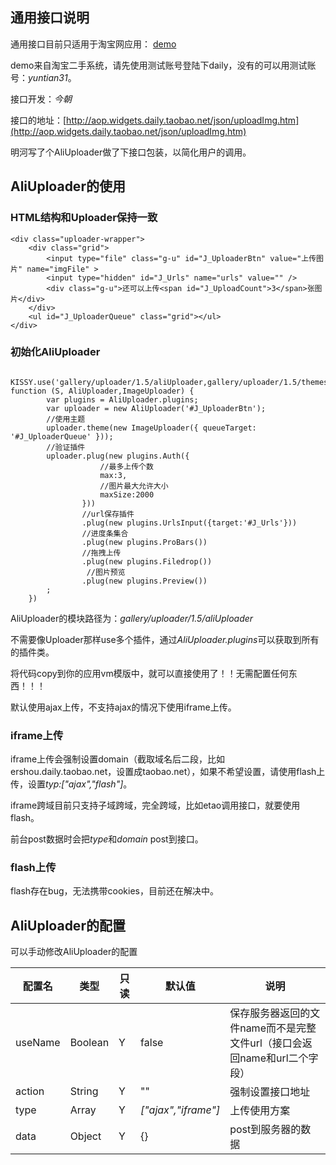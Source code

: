 ## 通用接口说明

通用接口目前只适用于淘宝网应用： [demo](http://sell.2.daily.taobao.net/publish/uploaderSimple.htm)

demo来自淘宝二手系统，请先使用测试账号登陆下daily，没有的可以用测试账号：*yuntian31*。

接口开发：*今朝*

接口的地址：[http://aop.widgets.daily.taobao.net/json/uploadImg.htm](http://aop.widgets.daily.taobao.net/json/uploadImg.htm)

明河写了个AliUploader做了下接口包装，以简化用户的调用。

## AliUploader的使用

### HTML结构和Uploader保持一致

    <div class="uploader-wrapper">
        <div class="grid">
            <input type="file" class="g-u" id="J_UploaderBtn" value="上传图片" name="imgFile" >
            <input type="hidden" id="J_Urls" name="urls" value="" />
            <div class="g-u">还可以上传<span id="J_UploadCount">3</span>张图片</div>
        </div>
        <ul id="J_UploaderQueue" class="grid"></ul>
    </div>

### 初始化AliUploader

       KISSY.use('gallery/uploader/1.5/aliUploader,gallery/uploader/1.5/themes/imageUploader/index,gallery/uploader/1.5/themes/imageUploader/style.css', function (S, AliUploader,ImageUploader) {
            var plugins = AliUploader.plugins;
            var uploader = new AliUploader('#J_UploaderBtn');
            //使用主题
            uploader.theme(new ImageUploader({ queueTarget: '#J_UploaderQueue' }));
            //验证插件
            uploader.plug(new plugins.Auth({
                        //最多上传个数
                        max:3,
                        //图片最大允许大小
                        maxSize:2000
                    }))
                    //url保存插件
                    .plug(new plugins.UrlsInput({target:'#J_Urls'}))
                    //进度条集合
                    .plug(new plugins.ProBars())
                    //拖拽上传
                    .plug(new plugins.Filedrop())
                     //图片预览
                    .plug(new plugins.Preview())
            ;
        })

AliUploader的模块路径为：*gallery/uploader/1.5/aliUploader*

不需要像Uploader那样use多个插件，通过*AliUploader.plugins*可以获取到所有的插件类。

将代码copy到你的应用vm模版中，就可以直接使用了！！无需配置任何东西！！！

默认使用ajax上传，不支持ajax的情况下使用iframe上传。

### iframe上传

iframe上传会强制设置domain（截取域名后二段，比如ershou.daily.taobao.net，设置成taobao.net），如果不希望设置，请使用flash上传，设置*typ:["ajax","flash"]*。

iframe跨域目前只支持子域跨域，完全跨域，比如etao调用接口，就要使用flash。

前台post数据时会把*type*和*domain* post到接口。

### flash上传

flash存在bug，无法携带cookies，目前还在解决中。

## AliUploader的配置

可以手动修改AliUploader的配置

配置名 | 类型|只读|默认值|说明
------------ | -------------| -------------| -------------| -------------
useName | Boolean|Y|false| 保存服务器返回的文件name而不是完整文件url（接口会返回name和url二个字段）
action | String|Y|""| 强制设置接口地址
type | Array|Y|*["ajax","iframe"]*| 上传使用方案
data | Object|Y|{}|post到服务器的数据




